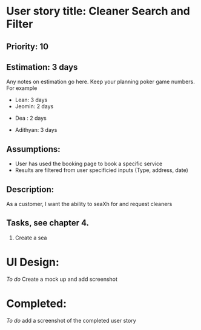 # User story title: Cleaner Search and Filter

## Priority: 10 

## Estimation: 3 days
Any notes on estimation go here. Keep your planning poker game numbers. For example
* Lean: 3 days
* Jeomin: 2 days
- Dea : 2 days
* Adithyan: 3 days

## Assumptions:
- User has used the booking page to book a specific service
- Results are filtered from user specificied inputs (Type, address, date)

## Description: 
As a customer, I want the ability to seaXh for and request cleaners

## Tasks, see chapter 4.

1. Create a sea



# UI Design:
*To do* Create a mock up and add screenshot

# Completed:
*To do* add a screenshot of the completed user story


